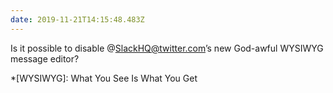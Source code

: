 ```yaml
---
date: 2019-11-21T14:15:48.483Z
---
```


Is it possible to disable @SlackHQ@twitter.com’s new God-awful WYSIWYG message editor?

*[WYSIWYG]: What You See Is What You Get
